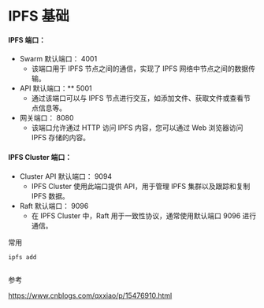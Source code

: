 # IPFS 基础

#### IPFS 端口：

- Swarm 默认端口： 4001
  - 该端口用于 IPFS 节点之间的通信，实现了 IPFS 网络中节点之间的数据传输。
- API 默认端口：** 5001
  - 通过该端口可以与 IPFS 节点进行交互，如添加文件、获取文件或查看节点信息等。
- 网关端口： 8080
  - 该端口允许通过 HTTP 访问 IPFS 内容，您可以通过 Web 浏览器访问 IPFS 存储的内容。

#### IPFS Cluster 端口：

- Cluster API 默认端口： 9094
  - IPFS Cluster 使用此端口提供 API，用于管理 IPFS 集群以及跟踪和复制 IPFS 数据。
- Raft 默认端口： 9096
  - 在 IPFS Cluster 中，Raft 用于一致性协议，通常使用默认端口 9096 进行通信。



常用

```
ipfs add 


```



参考

https://www.cnblogs.com/qxxiao/p/15476910.html



